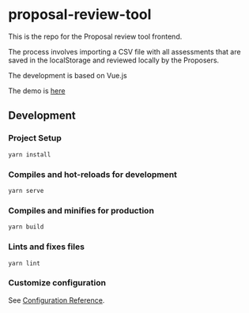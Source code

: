 # proposal-review-tool

This is the repo for the Proposal review tool frontend.

The process involves importing a CSV file with all assessments that are saved in the localStorage and reviewed locally by the Proposers.

The development is based on Vue.js

The demo is [here](https://cardanocataly.st/proposal-review-tool)

## Development

### Project Setup
```
yarn install
```

### Compiles and hot-reloads for development
```
yarn serve
```

### Compiles and minifies for production
```
yarn build
```

### Lints and fixes files
```
yarn lint
```

### Customize configuration
See [Configuration Reference](https://cli.vuejs.org/config/).
